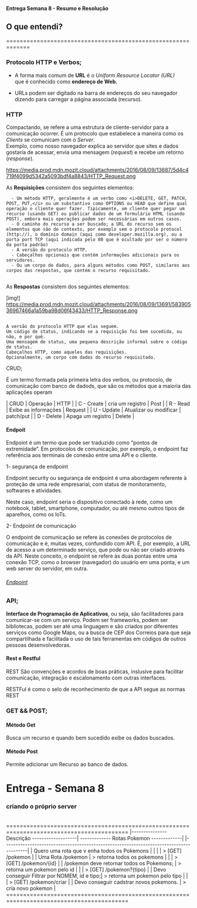 #### Entrega Semana 8 - Resumo e Resolução

## O que entendi?
=============================================================


### Protocolo HTTP e Verbos;


 - A forma mais comum de **URL** é o *Uniform Resource Locator (URL)* 
 <br>que é conhecido como **endereço de Web.**
 
 - URLs podem ser digitado na barra de endereços do seu navegador dizendo para carregar a página associada (recurso).

### HTTP

Compactando, se refere a uma estrutura de cliente-servidor para a comunicação ocorrer. É um protocolo que estabelece a maneira como os *Clients*  se comunicam com o *Server*. 
<br>
Exemplo, como nosso navegador explica  ao servidor que sites e dados gostaria de acessar, envia uma mensagem (*request*) e recebe um retorno (*response*).

 <https://media.prod.mdn.mozit.cloud/attachments/2016/08/09/13687/5d4c4719f4099d5342a5093bdf4a8843/HTTP_Request.png>

 As **Requisições** consistem dos seguintes elementos:

```
  - Um método HTTP, geralmente é um verbo como <i>DELETE, GET, PATCH, POST, PUT,</i> ou um substantivo como OPTIONS ou HEAD que define qual operação o cliente quer fazer. Tipicamente, um cliente quer pegar um recurso (usando GET) ou publicar dados de um formulário HTML (usando POST), embora mais operações podem ser necessárias em outros casos.
  - O caminho do recurso a ser buscado; a URL do recurso sem os elementos que são de contexto, por exemplo sem o protocolo protocol (http://), o domínio domain (aqui como developer.mozilla.org), ou a porta port TCP (aqui indicada pelo 80 que é ocultado por ser o número da porta padrão)
  - A versão do protocolo HTTP.
  - Cabeçalhos opcionais que contém informações adicionais para os servidores.
  - Ou um corpo de dados, para alguns métodos como POST, similares aos corpos das respostas, que contém o recurso requisitado.
  
  ```
 
 
As **Respostas** consistem dos seguintes elementos:

[img!] <https://media.prod.mdn.mozit.cloud/attachments/2016/08/09/13691/58390536967466a1a59ba98d06f43433/HTTP_Response.png>



 ```

A versão do protocolo HTTP que elas seguem.
Um código de status, indicando se a requisição foi bem sucedida, ou não, e por quê.
Uma mensagem de status, uma pequena descrição informal sobre o código de status.
Cabeçalhos HTTP, como aqueles das requisições.
Opcionalmente, um corpo com dados do recurso requisitado.
 
```
 
 CRUD;

É um termo formada pela primeira letra dos verbos, ou protocolo, de comunicação com banco de dadods, que são os métodos que a maioria das aplicações operam

|    CRUD    | Operação | HTTP |
| C - Create | cria um registro | Post | 
| R - Read   | Exibe as informações | Request |
| U - Update | Atualizar ou modificar | patch/put |
| D - Delete | Apaga um registro | Delete |

#### Endpoit
 

 Endpoint é um termo que pode ser traduzido como “pontos de extremidade”. Em protocolos de comunicação, por exemplo, o endpoint faz referência aos terminais de conexão entre uma API e o cliente.

 1- segurança de endpoint

Endpoint security ou segurança de endpoint é uma abordagem referente à proteção de uma rede empresarial, com status de monitoramento, softwares e atividades.

Neste caso, endpoint seria o dispositivo conectado à rede, como um notebook, tablet, smartphone, computador, ou até mesmo outros tipos de aparelhos, como os IoTs.

 2- Endpoint de comunicação

O endpoint de comunicação se refere às conexões de protocolos de comunicação e é, muitas vezes, confundido com API.
É, por exemplo, a URL de acesso a um determinado serviço, que pode ou não ser criado através da API.
Neste conceito, o endpoint se refere às duas pontas entre uma conexão TCP, como o browser (navegador) do usuário em uma ponta, e um web server do servidor, em outra.

###### [Endpoint](https://blog.milvus.com.br/o-que-e-endpoint/#:~:text=A%20plataforma%20Milvus%20%C3%A9%20um,da%20TI%20da%20sua%20empresa.)
 


### API;

**Interface de Programação de Aplicativos**, ou seja, são facilitadores para comunicar-se com um serviço. Podem ser frameworks, podem ser bibliotecas, podem ser até uma linguagem e são criados por diferentes serviços como Google Maps, ou a busca de CEP dos Correios para que seja compartilhada e facilitada o uso de tais ferramentas em códigos de outros pessoas desenvolvedoras.

#### Rest e Restful

REST São convenções e acordos de boas práticas, inslusive para facilitar comunicação, integração e escalonamento com outras interfaces. 

RESTFul é como o selo de reconhecimento de que a API segue as normas REST

### GET && POST; 

#### Método Get

Busca um recurso e quando bem sucedido exibe os dados buscados.

#### Método Post

Permite adicionar um Recurso ao banco de dados.



# Entrega - Semana 8
### criando o próprio server


<br>
==========================================================================================
|--------------- Descrição -------------------| ------------- Rotas Pokemon -------------|
|----------------------------------------------------------------------------------------|
| Quero uma rota que v enha todos os Pokemons |                                          | 
|                                             | > [GET] /pokemon                         |
| Uma Rota /pokemon                           |  > retorna todos os pokemons             |
|                                             | > [GET] /pokemon/{id}                    |
| /pokemon deve retornar todos os Pokemons;   |  > retorna um pokemon pelo id            |
|                                             | > [GET] /pokemon?{tipo}                  |
| Devo conseguir Filtrar por NOMEM, id e tipo;|  > retorna um pokemon pelo tipo          |
|                                             | > [GET] /pokemon/criar                   |
| Devo conseguir cadstrar novos pokemons.     |  > cria novo pokemon                     |
==========================================================================================